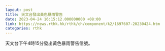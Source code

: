 ```yaml
---
layout: post
title: 天文台發出黃色暴雨警告
date: 2023-04-24 16:15:12.000000000 +08:00
link: https://news.rthk.hk/rthk/ch/component/k2/1697607-20230424.htm
categories: rthk
---
```


天文台下午4時15分發出黃色暴雨警告信號。
